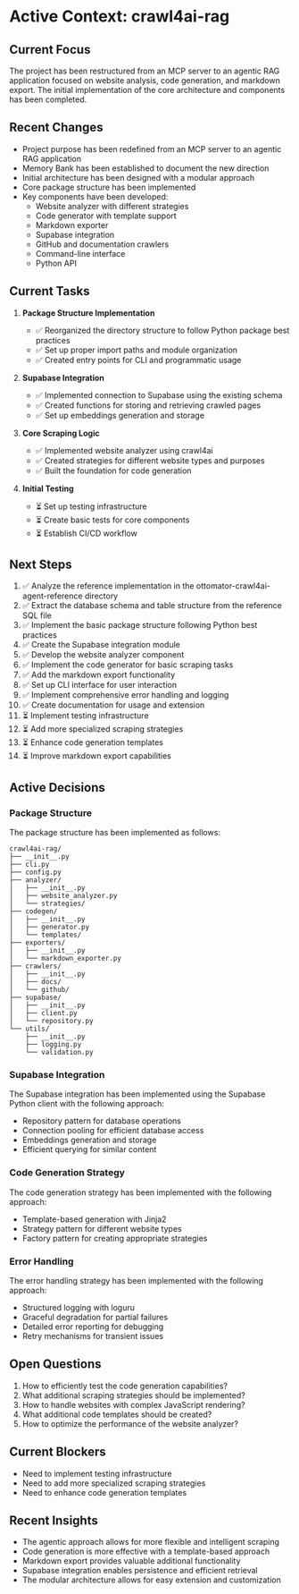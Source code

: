 # Active Context: crawl4ai-rag

## Current Focus
The project has been restructured from an MCP server to an agentic RAG application focused on website analysis, code generation, and markdown export. The initial implementation of the core architecture and components has been completed.

## Recent Changes
- Project purpose has been redefined from an MCP server to an agentic RAG application
- Memory Bank has been established to document the new direction
- Initial architecture has been designed with a modular approach
- Core package structure has been implemented
- Key components have been developed:
  - Website analyzer with different strategies
  - Code generator with template support
  - Markdown exporter
  - Supabase integration
  - GitHub and documentation crawlers
  - Command-line interface
  - Python API

## Current Tasks
1. **Package Structure Implementation**
   - ✅ Reorganized the directory structure to follow Python package best practices
   - ✅ Set up proper import paths and module organization
   - ✅ Created entry points for CLI and programmatic usage

2. **Supabase Integration**
   - ✅ Implemented connection to Supabase using the existing schema
   - ✅ Created functions for storing and retrieving crawled pages
   - ✅ Set up embeddings generation and storage

3. **Core Scraping Logic**
   - ✅ Implemented website analyzer using crawl4ai
   - ✅ Created strategies for different website types and purposes
   - ✅ Built the foundation for code generation

4. **Initial Testing**
   - ⏳ Set up testing infrastructure
   - ⏳ Create basic tests for core components
   - ⏳ Establish CI/CD workflow

## Next Steps
1. ✅ Analyze the reference implementation in the ottomator-crawl4ai-agent-reference directory
2. ✅ Extract the database schema and table structure from the reference SQL file
3. ✅ Implement the basic package structure following Python best practices
4. ✅ Create the Supabase integration module
5. ✅ Develop the website analyzer component
6. ✅ Implement the code generator for basic scraping tasks
7. ✅ Add the markdown export functionality
8. ✅ Set up CLI interface for user interaction
9. ✅ Implement comprehensive error handling and logging
10. ✅ Create documentation for usage and extension
11. ⏳ Implement testing infrastructure
12. ⏳ Add more specialized scraping strategies
13. ⏳ Enhance code generation templates
14. ⏳ Improve markdown export capabilities

## Active Decisions

### Package Structure
The package structure has been implemented as follows:

```
crawl4ai-rag/
├── __init__.py
├── cli.py
├── config.py
├── analyzer/
│   ├── __init__.py
│   ├── website_analyzer.py
│   └── strategies/
├── codegen/
│   ├── __init__.py
│   ├── generator.py
│   └── templates/
├── exporters/
│   ├── __init__.py
│   └── markdown_exporter.py
├── crawlers/
│   ├── __init__.py
│   ├── docs/
│   └── github/
├── supabase/
│   ├── __init__.py
│   ├── client.py
│   └── repository.py
└── utils/
    ├── __init__.py
    ├── logging.py
    └── validation.py
```

### Supabase Integration
The Supabase integration has been implemented using the Supabase Python client with the following approach:
- Repository pattern for database operations
- Connection pooling for efficient database access
- Embeddings generation and storage
- Efficient querying for similar content

### Code Generation Strategy
The code generation strategy has been implemented with the following approach:
- Template-based generation with Jinja2
- Strategy pattern for different website types
- Factory pattern for creating appropriate strategies

### Error Handling
The error handling strategy has been implemented with the following approach:
- Structured logging with loguru
- Graceful degradation for partial failures
- Detailed error reporting for debugging
- Retry mechanisms for transient issues

## Open Questions
1. How to efficiently test the code generation capabilities?
2. What additional scraping strategies should be implemented?
3. How to handle websites with complex JavaScript rendering?
4. What additional code templates should be created?
5. How to optimize the performance of the website analyzer?

## Current Blockers
- Need to implement testing infrastructure
- Need to add more specialized scraping strategies
- Need to enhance code generation templates

## Recent Insights
- The agentic approach allows for more flexible and intelligent scraping
- Code generation is more effective with a template-based approach
- Markdown export provides valuable additional functionality
- Supabase integration enables persistence and efficient retrieval
- The modular architecture allows for easy extension and customization

